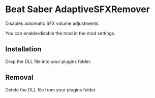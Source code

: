 # Beat Saber AdaptiveSFXRemover

Disables automatic SFX volume adjustments.

You can enable/disable the mod in the mod settings.

## Installation

Drop the DLL file into your plugins folder. 

## Removal

Delete the DLL file from your plugins folder.
